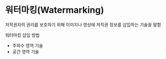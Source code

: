 # 워터마킹(Watermarking)

저작권자의 권리를 보호하기 위해 이미지나 영상에 저작권 정보를 삽입하는 기술을 말함

워터마킹 삽입 방법

- 주파수 영역 기술
- 공간 영역 기술
